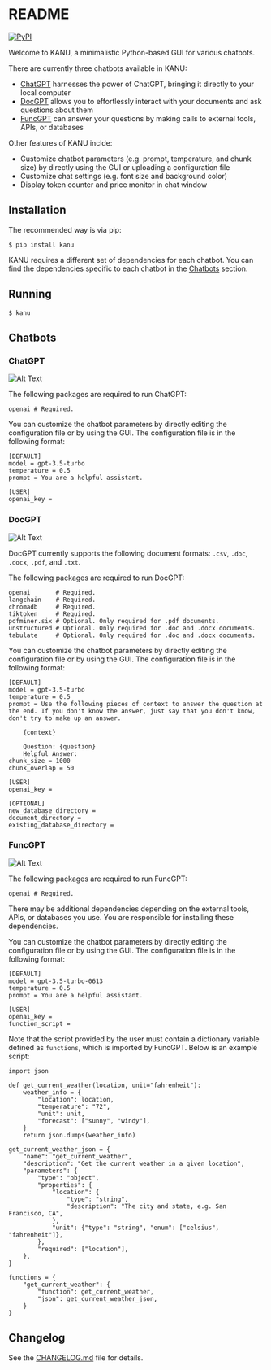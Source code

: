 # README

[![PyPI](https://badge.fury.io/py/kanu.svg)](https://badge.fury.io/py/kanu)

Welcome to KANU, a minimalistic Python-based GUI for various chatbots.

There are currently three chatbots available in KANU:

- [ChatGPT](#chatgpt) harnesses the power of ChatGPT, bringing it directly to your local computer
- [DocGPT](#docgpt) allows you to effortlessly interact with your documents and ask questions about them
- [FuncGPT](#funcgpt) can answer your questions by making calls to external tools, APIs, or databases

Other features of KANU inclde:

- Customize chatbot parameters (e.g. prompt, temperature, and chunk size) by directly using the GUI or uploading a configuration file
- Customize chat settings (e.g. font size and background color)
- Display token counter and price monitor in chat window

## Installation

The recommended way is via pip:

```
$ pip install kanu
```

KANU requires a different set of dependencies for each chatbot. You can find the dependencies specific to each chatbot in the [Chatbots](#chatbots) section.

## Running

```
$ kanu
```

<a id="chatbots"></a>
## Chatbots

<a id="chatgpt"></a>
### ChatGPT

![Alt Text](https://raw.githubusercontent.com/sbslee/kanu/main/images/chatgpt.gif)

The following packages are required to run ChatGPT:

```
openai # Required.
```

You can customize the chatbot parameters by directly editing the configuration file or by using the GUI. The configuration file is in the following format:

```
[DEFAULT]
model = gpt-3.5-turbo
temperature = 0.5
prompt = You are a helpful assistant.

[USER]
openai_key = 
```

<a id="docgpt"></a>
### DocGPT

![Alt Text](https://raw.githubusercontent.com/sbslee/kanu/main/images/docgpt.gif)

DocGPT currently supports the following document formats: `.csv`, `.doc`, `.docx`, `.pdf`, and `.txt`.

The following packages are required to run DocGPT:

```
openai       # Required.
langchain    # Required.
chromadb     # Required.
tiktoken     # Required.
pdfminer.six # Optional. Only required for .pdf documents.
unstructured # Optional. Only required for .doc and .docx documents.
tabulate     # Optional. Only required for .doc and .docx documents.
```

You can customize the chatbot parameters by directly editing the configuration file or by using the GUI. The configuration file is in the following format:

```
[DEFAULT]
model = gpt-3.5-turbo
temperature = 0.5
prompt = Use the following pieces of context to answer the question at the end. If you don't know the answer, just say that you don't know, don't try to make up an answer.
	
	{context}
	
	Question: {question}
	Helpful Answer:
chunk_size = 1000
chunk_overlap = 50

[USER]
openai_key = 

[OPTIONAL]
new_database_directory = 
document_directory = 
existing_database_directory = 
```

<a id="funcgpt"></a>
### FuncGPT

![Alt Text](https://raw.githubusercontent.com/sbslee/kanu/main/images/funcgpt.gif)

The following packages are required to run FuncGPT:

```
openai # Required.
```

There may be additional dependencies depending on the external tools, APIs, or databases you use. You are responsible for installing these dependencies.

You can customize the chatbot parameters by directly editing the configuration file or by using the GUI. The configuration file is in the following format:

```
[DEFAULT]
model = gpt-3.5-turbo-0613
temperature = 0.5
prompt = You are a helpful assistant.

[USER]
openai_key = 
function_script = 
```

Note that the script provided by the user must contain a dictionary variable defined as `functions`, which is imported by FuncGPT. Below is an example script:

```
import json

def get_current_weather(location, unit="fahrenheit"):
    weather_info = {
        "location": location,
        "temperature": "72",
        "unit": unit,
        "forecast": ["sunny", "windy"],
    }
    return json.dumps(weather_info)

get_current_weather_json = {
    "name": "get_current_weather",
    "description": "Get the current weather in a given location",
    "parameters": {
        "type": "object",
        "properties": {
            "location": {
                "type": "string",
                "description": "The city and state, e.g. San Francisco, CA",
            },
            "unit": {"type": "string", "enum": ["celsius", "fahrenheit"]},
        },
        "required": ["location"],
    },
}

functions = {
    "get_current_weather": {
        "function": get_current_weather,
        "json": get_current_weather_json,
    }
}
```

## Changelog

See the [CHANGELOG.md](https://github.com/sbslee/kanu/blob/main/CHANGELOG.md) file for details.